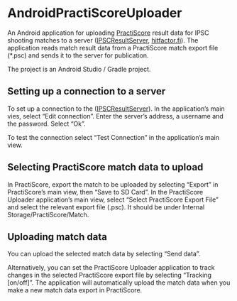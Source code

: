 # AndroidPractiScoreUploader

An Android application for uploading [PractiScore]( https://practiscore.com/) result data for IPSC shooting matches to a server ([IPSCResultServer](https://github.com/jarnovirta/IPSCResultServer), [hitfactor.fi](hitfactor.fi)).
The application reads match result data from a PractiScore match export file (*.psc) and sends it to the server for publication.

The project is an Android Studio / Gradle project.

## Setting up a connection to a server

To set up a connection to the ([IPSCResultServer](https://github.com/jarnovirta/IPSCResultServer)). In the application’s main vies, select “Edit connection”. 
Enter the server’s address, a username and the password. Select “Ok”. 

To test the connection select “Test Connection” in the application’s main view. 

## Selecting PractiScore match data to upload

In PractiScore, export the match to be uploaded by selecting “Export” in PractiScore’s main view, then “Save to SD Card”.
In the PractiScore Uploader application’s main view, select “Select PractiScore Export File” and select the relevant export file (.psc). It should be under Internal Storage/PractiScore/Match.

## Uploading match data

You can upload the selected match data by selecting “Send data”. 

Alternatively, you can set the PractiScore Uploader application to track changes in the selected PractiScore export file by selecting “Tracking [on/off]”. The application will automatically upload the match data when you make a new match data export in PractiScore. 
